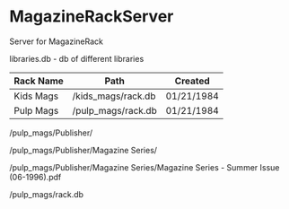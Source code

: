 # MagazineRackServer
Server for MagazineRack

libraries.db - db of different libraries

| Rack Name | Path | Created |
| ------ | ------ | ------ |
| Kids Mags | /kids_mags/rack.db | 01/21/1984 |
| Pulp Mags | /pulp_mags/rack.db | 01/21/1984 |



/pulp_mags/Publisher/

/pulp_mags/Publisher/Magazine Series/

/pulp_mags/Publisher/Magazine Series/Magazine Series - Summer Issue (06-1996).pdf

/pulp_mags/rack.db
